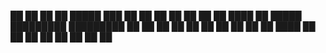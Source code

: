    ██    ██    ██      ██     █████      ███     ██
   ██   ██     ██      ██   ██     ██    ████    ██
   █████       █████████   █████████   ██  ██  ██
   ██   ██     ██      ██   ██      ██   ██    ████
   ██    ██    ██      ██   ██      ██   ██      ██
